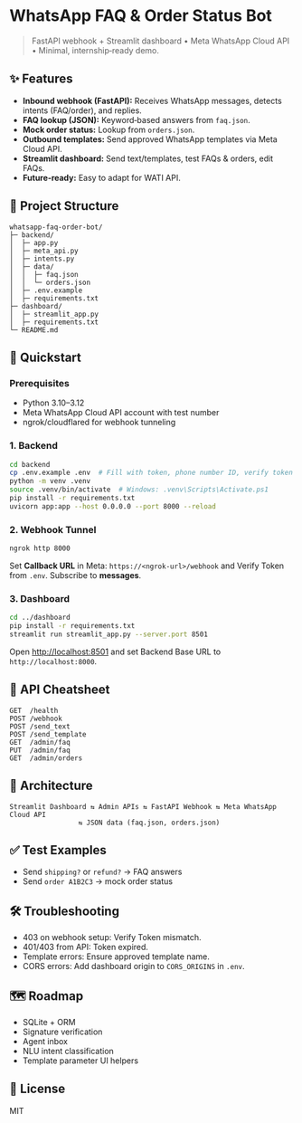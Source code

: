 # WhatsApp FAQ & Order Status Bot

> FastAPI webhook + Streamlit dashboard • Meta WhatsApp Cloud API • Minimal, internship‑ready demo.

## ✨ Features

- **Inbound webhook (FastAPI):** Receives WhatsApp messages, detects intents (FAQ/order), and replies.
- **FAQ lookup (JSON):** Keyword‑based answers from `faq.json`.
- **Mock order status:** Lookup from `orders.json`.
- **Outbound templates:** Send approved WhatsApp templates via Meta Cloud API.
- **Streamlit dashboard:** Send text/templates, test FAQs & orders, edit FAQs.
- **Future‑ready:** Easy to adapt for WATI API.

## 🧱 Project Structure

```
whatsapp-faq-order-bot/
├─ backend/
│  ├─ app.py
│  ├─ meta_api.py
│  ├─ intents.py
│  ├─ data/
│  │  ├─ faq.json
│  │  └─ orders.json
│  ├─ .env.example
│  ├─ requirements.txt
├─ dashboard/
│  ├─ streamlit_app.py
│  ├─ requirements.txt
└─ README.md
```

## 🚀 Quickstart

### Prerequisites

- Python 3.10–3.12
- Meta WhatsApp Cloud API account with test number
- ngrok/cloudflared for webhook tunneling

### 1. Backend

```bash
cd backend
cp .env.example .env  # Fill with token, phone number ID, verify token
python -m venv .venv
source .venv/bin/activate  # Windows: .venv\Scripts\Activate.ps1
pip install -r requirements.txt
uvicorn app:app --host 0.0.0.0 --port 8000 --reload
```

### 2. Webhook Tunnel

```bash
ngrok http 8000
```

Set **Callback URL** in Meta: `https://<ngrok-url>/webhook` and Verify Token from `.env`. Subscribe to **messages**.

### 3. Dashboard

```bash
cd ../dashboard
pip install -r requirements.txt
streamlit run streamlit_app.py --server.port 8501
```

Open [http://localhost:8501](http://localhost:8501) and set Backend Base URL to `http://localhost:8000`.

## 📩 API Cheatsheet

```
GET  /health
POST /webhook
POST /send_text
POST /send_template
GET  /admin/faq
PUT  /admin/faq
GET  /admin/orders
```

## 🧠 Architecture

```
Streamlit Dashboard ⇆ Admin APIs ⇆ FastAPI Webhook ⇆ Meta WhatsApp Cloud API
                 ⇆ JSON data (faq.json, orders.json)
```

## ✅ Test Examples

- Send `shipping?` or `refund?` → FAQ answers
- Send `order A1B2C3` → mock order status

## 🛠 Troubleshooting

- 403 on webhook setup: Verify Token mismatch.
- 401/403 from API: Token expired.
- Template errors: Ensure approved template name.
- CORS errors: Add dashboard origin to `CORS_ORIGINS` in `.env`.

## 🗺 Roadmap

- SQLite + ORM
- Signature verification
- Agent inbox
- NLU intent classification
- Template parameter UI helpers

## 📄 License

MIT

